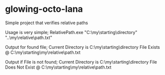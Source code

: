 glowing-octo-lana
=================

Simple project that verifies relative paths

Usage is very simple;
 RelativePath.exe "C:\my\starting\directory" "..\my\relative\path.txt"

 Output for found file;
 Current Directory is C:\my\starting\directory
 File Exists @ C:\my\starting\\my\relative\path.txt

 Output if File is not found;
 Current Directory is C:\my\starting\directory
 File Does Not Exist @ C:\my\starting\\my\relative\path.txt
